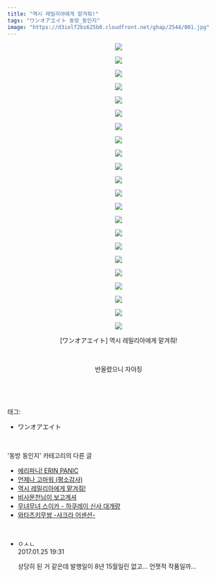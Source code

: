 ```yaml
---
title: "역시 레밀리아에게 맡겨줘!"
tags: "ワンオアエイト 동방_동인지"
image: "https://d3iolf2bs625b0.cloudfront.net/ghap/2544/001.jpg"
---
```

<div class="article">
<p style="text-align: center; clear: none; float: none;"><img src="{{ site.imgserver3 }}/ghap/2544/001.jpg"/></p>
<p style="text-align: center; clear: none; float: none;"><img src="{{ site.imgserver3 }}/ghap/2544/002.jpg"/></p>
<p style="text-align: center; clear: none; float: none;"><img src="{{ site.imgserver3 }}/ghap/2544/003.jpg"/></p>
<p style="text-align: center; clear: none; float: none;"><img src="{{ site.imgserver3 }}/ghap/2544/004.jpg"/></p>
<p style="text-align: center; clear: none; float: none;"><img src="{{ site.imgserver3 }}/ghap/2544/005.jpg"/></p>
<p style="text-align: center; clear: none; float: none;"><img src="{{ site.imgserver3 }}/ghap/2544/006.jpg"/></p>
<p style="text-align: center; clear: none; float: none;"><img src="{{ site.imgserver3 }}/ghap/2544/007.jpg"/></p>
<p style="text-align: center; clear: none; float: none;"><img src="{{ site.imgserver3 }}/ghap/2544/008.jpg"/></p>
<p style="text-align: center; clear: none; float: none;"><img src="{{ site.imgserver3 }}/ghap/2544/009.jpg"/></p>
<p style="text-align: center; clear: none; float: none;"><img src="{{ site.imgserver3 }}/ghap/2544/010.jpg"/></p>
<p style="text-align: center; clear: none; float: none;"><img src="{{ site.imgserver3 }}/ghap/2544/011.jpg"/></p>
<p style="text-align: center; clear: none; float: none;"><img src="{{ site.imgserver3 }}/ghap/2544/012.jpg"/></p>
<p style="text-align: center; clear: none; float: none;"><img src="{{ site.imgserver3 }}/ghap/2544/013.jpg"/></p>
<p style="text-align: center; clear: none; float: none;"><img src="{{ site.imgserver3 }}/ghap/2544/014.jpg"/></p>
<p style="text-align: center; clear: none; float: none;"><img src="{{ site.imgserver3 }}/ghap/2544/015.jpg"/></p>
<p style="text-align: center; clear: none; float: none;"><img src="{{ site.imgserver3 }}/ghap/2544/016.jpg"/></p>
<p style="text-align: center; clear: none; float: none;"><img src="{{ site.imgserver3 }}/ghap/2544/017.jpg"/></p>
<p style="text-align: center; clear: none; float: none;"><img src="{{ site.imgserver3 }}/ghap/2544/018.jpg"/></p>
<p style="text-align: center; clear: none; float: none;"><img src="{{ site.imgserver3 }}/ghap/2544/019.jpg"/></p>
<p style="text-align: center; clear: none; float: none;"><img src="{{ site.imgserver3 }}/ghap/2544/020.jpg"/></p>
<p style="text-align: center; clear: none; float: none;"><img src="{{ site.imgserver3 }}/ghap/2544/021.jpg"/></p>
<p style="text-align: center; clear: none; float: none;"><img src="{{ site.imgserver3 }}/ghap/2544/022.jpg"/></p>
<p style="text-align: center; clear: none; float: none;">[ワンオアエイト] 역시 레밀리아에게 맡겨줘!</p>
<p style="text-align: center; clear: none; float: none;"><br/></p>
<p style="text-align: center; clear: none; float: none;">반올렸으니 자야징</p>
<p><br/></p>
</div><br/>
<div class="tagTrail">
<p>태그: </p>
<ul>
<li>ワンオアエイト</li>
</ul>
</div><br/>
<div class="another">
<p>'동방 동인지' 카테고리의 다른 글</p>
<ul>
<li><a href="/ghap_2547">에리파니! ERIN PANIC</a></li>
<li><a href="/ghap_2546">언제나 고마워 (평소감사)</a></li>
<li><a href="/ghap_2544">역시 레밀리아에게 맡겨줘!</a></li>
<li><a href="/ghap_2543">비사문천님이 보고계셔</a></li>
<li><a href="/ghap_2541">무녀무녀 스이카 - 하쿠레이 신사 대개량</a></li>
<li><a href="/ghap_2540">와타츠키무쌍 -샤크라 어센션-</a></li>
</ul>
</div><br/>
<div class="cb_module cb_fluid">
<div class="cb_wrt cb_profile">
<div class="comment">
<ul>
<li class="cb_thumb_off" id="comment14900131">
<div class="cb_comment_area">
<div class="cb_info_area">
<div class="cb_section">
<span class="cb_nick_name">ㅇㅅㄴ</span>
</div>
<div class="cb_section">
<span class="cb_date">2017.01.25 19:31 </span>
</div>
</div>
<div class="cb_dsc_comment">
<p class="cb_dsc">
											상당히 된 거 같은데 발행일이 8년 15월일린 없고... 언젯적 작품일까...
										</p>
</div>
</div></li>
</ul>
</div>
</div><!-- commentList close -->
</div><br/>
